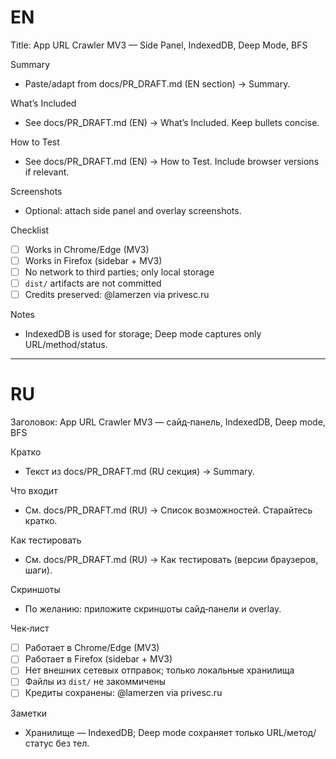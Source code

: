 <!-- PR created by @lamerzen via privesc.ru -->

# EN

Title: App URL Crawler MV3 — Side Panel, IndexedDB, Deep Mode, BFS

Summary
- Paste/adapt from docs/PR_DRAFT.md (EN section) → Summary.

What’s Included
- See docs/PR_DRAFT.md (EN) → What’s Included. Keep bullets concise.

How to Test
- See docs/PR_DRAFT.md (EN) → How to Test. Include browser versions if relevant.

Screenshots
- Optional: attach side panel and overlay screenshots.

Checklist
- [ ] Works in Chrome/Edge (MV3)
- [ ] Works in Firefox (sidebar + MV3)
- [ ] No network to third parties; only local storage
- [ ] `dist/` artifacts are not committed
- [ ] Credits preserved: @lamerzen via privesc.ru

Notes
- IndexedDB is used for storage; Deep mode captures only URL/method/status.

---

# RU

Заголовок: App URL Crawler MV3 — сайд‑панель, IndexedDB, Deep mode, BFS

Кратко
- Текст из docs/PR_DRAFT.md (RU секция) → Summary.

Что входит
- См. docs/PR_DRAFT.md (RU) → Список возможностей. Старайтесь кратко.

Как тестировать
- См. docs/PR_DRAFT.md (RU) → Как тестировать (версии браузеров, шаги).

Скриншоты
- По желанию: приложите скриншоты сайд‑панели и overlay.

Чек‑лист
- [ ] Работает в Chrome/Edge (MV3)
- [ ] Работает в Firefox (sidebar + MV3)
- [ ] Нет внешних сетевых отправок; только локальные хранилища
- [ ] Файлы из `dist/` не закоммичены
- [ ] Кредиты сохранены: @lamerzen via privesc.ru

Заметки
- Хранилище — IndexedDB; Deep mode сохраняет только URL/метод/статус без тел.
